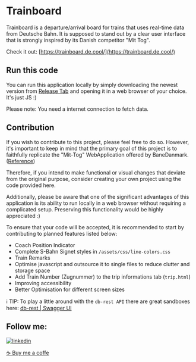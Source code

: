 
# Trainboard

Trainboard is a departure/arrival board for trains that uses real-time data from Deutsche Bahn. It is supposed to stand out by a clear user interface that is strongly inspired by its Danish competitor "Mit Tog".

Check it out: [https://trainboard.de.cool/](https://trainboard.de.cool/)

## Run this code
You can run this application locally by simply downloading the newest version from [Release Tab](https://github.com/hoolycrash/trainboard/releases) and opening it in a web browser of your choice.
It's just JS :)

Please note: You need a internet connection to fetch data.
## Contribution
If you wish to contribute to this project, please feel free to do so. However, it's important to keep in mind that the primary goal of this project is to faithfully replicate the "Mit-Tog" WebApplication offered by BaneDanmark. ([Reference](https://www.mit-tog.dk/en))

Therefore, if you intend to make functional or visual changes that deviate from the original purpose, consider creating your own project using the code provided here.

Additionally, please be aware that one of the significant advantages of this application is its ability to run locally in a web browser without requiring a complicated setup. Preserving this functionality would be highly appreciated :)

To ensure that your code will be accepted, it is recommended to start by contributing to planned features listed below: 

- Coach Position Indicator
- Complete S-Bahn Signet styles in `/assets/css/line-colors.css`
- Train Remarks
- Optimise javascript and outsource it to single files to reduce clutter and storage space
- Add Train Number (Zugnummer) to the trip informations tab (`trip.html`)
- Improving accessibility
- Better Optimisation for different screen sizes

:information_source: TIP: To play a little around with the `db-rest API` there are great sandboxes here: [db-rest | Swagger UI](https://petstore.swagger.io/?url=https%3A%2F%2Fv6.db.transport.rest%2F.well-known%2Fservice-desc%0A#/default/get_stops__id_)


## Follow me:
[![linkedin](https://img.shields.io/badge/twitter-1DA1F2?style=for-the-badge&logo=twitter&logoColor=white)](https://twitter.com/SBahnFahrer)

[☕ Buy me a coffe](https://www.buymeacoffee.com/felixnietzold)
